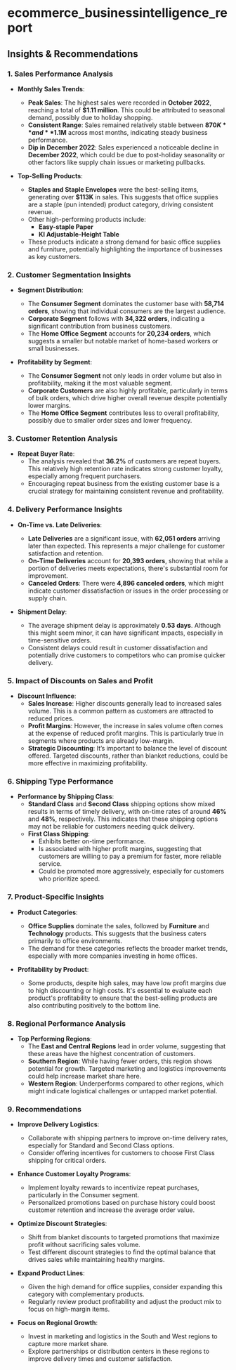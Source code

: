 # ecommerce_businessintelligence_report
## Insights & Recommendations

### **1. Sales Performance Analysis**

- **Monthly Sales Trends**:
  - **Peak Sales**: The highest sales were recorded in **October 2022**, reaching a total of **$1.11 million**. This could be attributed to seasonal demand, possibly due to holiday shopping.
  - **Consistent Range**: Sales remained relatively stable between **$870K** and **$1.1M** across most months, indicating steady business performance.
  - **Dip in December 2022**: Sales experienced a noticeable decline in **December 2022**, which could be due to post-holiday seasonality or other factors like supply chain issues or marketing pullbacks.

- **Top-Selling Products**:
  - **Staples and Staple Envelopes** were the best-selling items, generating over **$113K** in sales. This suggests that office supplies are a staple (pun intended) product category, driving consistent revenue.
  - Other high-performing products include:
    - **Easy-staple Paper**
    - **KI Adjustable-Height Table**
  - These products indicate a strong demand for basic office supplies and furniture, potentially highlighting the importance of businesses as key customers.

### **2. Customer Segmentation Insights**

- **Segment Distribution**:
  - The **Consumer Segment** dominates the customer base with **58,714 orders**, showing that individual consumers are the largest audience.
  - **Corporate Segment** follows with **34,322 orders**, indicating a significant contribution from business customers.
  - The **Home Office Segment** accounts for **20,234 orders**, which suggests a smaller but notable market of home-based workers or small businesses.

- **Profitability by Segment**:
  - The **Consumer Segment** not only leads in order volume but also in profitability, making it the most valuable segment.
  - **Corporate Customers** are also highly profitable, particularly in terms of bulk orders, which drive higher overall revenue despite potentially lower margins.
  - The **Home Office Segment** contributes less to overall profitability, possibly due to smaller order sizes and lower frequency.

### **3. Customer Retention Analysis**

- **Repeat Buyer Rate**:
  - The analysis revealed that **36.2%** of customers are repeat buyers. This relatively high retention rate indicates strong customer loyalty, especially among frequent purchasers.
  - Encouraging repeat business from the existing customer base is a crucial strategy for maintaining consistent revenue and profitability.

### **4. Delivery Performance Insights**

- **On-Time vs. Late Deliveries**:
  - **Late Deliveries** are a significant issue, with **62,051 orders** arriving later than expected. This represents a major challenge for customer satisfaction and retention.
  - **On-Time Deliveries** account for **20,393 orders**, showing that while a portion of deliveries meets expectations, there's substantial room for improvement.
  - **Canceled Orders**: There were **4,896 canceled orders**, which might indicate customer dissatisfaction or issues in the order processing or supply chain.

- **Shipment Delay**:
  - The average shipment delay is approximately **0.53 days**. Although this might seem minor, it can have significant impacts, especially in time-sensitive orders. 
  - Consistent delays could result in customer dissatisfaction and potentially drive customers to competitors who can promise quicker delivery.

### **5. Impact of Discounts on Sales and Profit**

- **Discount Influence**:
  - **Sales Increase**: Higher discounts generally lead to increased sales volume. This is a common pattern as customers are attracted to reduced prices.
  - **Profit Margins**: However, the increase in sales volume often comes at the expense of reduced profit margins. This is particularly true in segments where products are already low-margin.
  - **Strategic Discounting**: It’s important to balance the level of discount offered. Targeted discounts, rather than blanket reductions, could be more effective in maximizing profitability.

### **6. Shipping Type Performance**

- **Performance by Shipping Class**:
  - **Standard Class** and **Second Class** shipping options show mixed results in terms of timely delivery, with on-time rates of around **46%** and **48%**, respectively. This indicates that these shipping options may not be reliable for customers needing quick delivery.
  - **First Class Shipping**:
    - Exhibits better on-time performance.
    - Is associated with higher profit margins, suggesting that customers are willing to pay a premium for faster, more reliable service.
    - Could be promoted more aggressively, especially for customers who prioritize speed.

### **7. Product-Specific Insights**

- **Product Categories**:
  - **Office Supplies** dominate the sales, followed by **Furniture** and **Technology** products. This suggests that the business caters primarily to office environments.
  - The demand for these categories reflects the broader market trends, especially with more companies investing in home offices.

- **Profitability by Product**:
  - Some products, despite high sales, may have low profit margins due to high discounting or high costs. It's essential to evaluate each product's profitability to ensure that the best-selling products are also contributing positively to the bottom line.

### **8. Regional Performance Analysis**

- **Top Performing Regions**:
  - The **East and Central Regions** lead in order volume, suggesting that these areas have the highest concentration of customers.
  - **Southern Region**: While having fewer orders, this region shows potential for growth. Targeted marketing and logistics improvements could help increase market share here.
  - **Western Region**: Underperforms compared to other regions, which might indicate logistical challenges or untapped market potential.

### **9. Recommendations**

- **Improve Delivery Logistics**:
  - Collaborate with shipping partners to improve on-time delivery rates, especially for Standard and Second Class options.
  - Consider offering incentives for customers to choose First Class shipping for critical orders.

- **Enhance Customer Loyalty Programs**:
  - Implement loyalty rewards to incentivize repeat purchases, particularly in the Consumer segment.
  - Personalized promotions based on purchase history could boost customer retention and increase the average order value.

- **Optimize Discount Strategies**:
  - Shift from blanket discounts to targeted promotions that maximize profit without sacrificing sales volume.
  - Test different discount strategies to find the optimal balance that drives sales while maintaining healthy margins.

- **Expand Product Lines**:
  - Given the high demand for office supplies, consider expanding this category with complementary products.
  - Regularly review product profitability and adjust the product mix to focus on high-margin items.

- **Focus on Regional Growth**:
  - Invest in marketing and logistics in the South and West regions to capture more market share.
  - Explore partnerships or distribution centers in these regions to improve delivery times and customer satisfaction.

